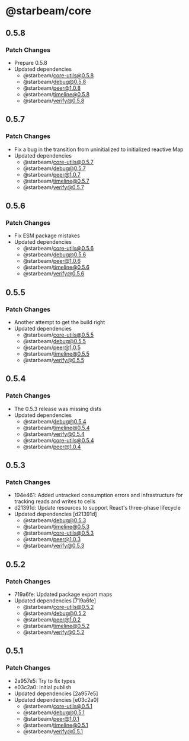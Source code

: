# @starbeam/core

## 0.5.8

### Patch Changes

- Prepare 0.5.8
- Updated dependencies
  - @starbeam/core-utils@0.5.8
  - @starbeam/debug@0.5.8
  - @starbeam/peer@1.0.8
  - @starbeam/timeline@0.5.8
  - @starbeam/verify@0.5.8

## 0.5.7

### Patch Changes

- Fix a bug in the transition from uninitialized to initialized reactive Map
- Updated dependencies
  - @starbeam/core-utils@0.5.7
  - @starbeam/debug@0.5.7
  - @starbeam/peer@1.0.7
  - @starbeam/timeline@0.5.7
  - @starbeam/verify@0.5.7

## 0.5.6

### Patch Changes

- Fix ESM package mistakes
- Updated dependencies
  - @starbeam/core-utils@0.5.6
  - @starbeam/debug@0.5.6
  - @starbeam/peer@1.0.6
  - @starbeam/timeline@0.5.6
  - @starbeam/verify@0.5.6

## 0.5.5

### Patch Changes

- Another attempt to get the build right
- Updated dependencies
  - @starbeam/core-utils@0.5.5
  - @starbeam/debug@0.5.5
  - @starbeam/peer@1.0.5
  - @starbeam/timeline@0.5.5
  - @starbeam/verify@0.5.5

## 0.5.4

### Patch Changes

- The 0.5.3 release was missing dists
- Updated dependencies
  - @starbeam/debug@0.5.4
  - @starbeam/timeline@0.5.4
  - @starbeam/verify@0.5.4
  - @starbeam/core-utils@0.5.4
  - @starbeam/peer@1.0.4

## 0.5.3

### Patch Changes

- 194e461: Added untracked consumption errors and infrastructure for tracking reads and writes to cells
- d21391d: Update resources to support React's three-phase lifecycle
- Updated dependencies [d21391d]
  - @starbeam/debug@0.5.3
  - @starbeam/timeline@0.5.3
  - @starbeam/core-utils@0.5.3
  - @starbeam/peer@1.0.3
  - @starbeam/verify@0.5.3

## 0.5.2

### Patch Changes

- 719a6fe: Updated package export maps
- Updated dependencies [719a6fe]
  - @starbeam/core-utils@0.5.2
  - @starbeam/debug@0.5.2
  - @starbeam/peer@1.0.2
  - @starbeam/timeline@0.5.2
  - @starbeam/verify@0.5.2

## 0.5.1

### Patch Changes

- 2a957e5: Try to fix types
- e03c2a0: Initial publish
- Updated dependencies [2a957e5]
- Updated dependencies [e03c2a0]
  - @starbeam/core-utils@0.5.1
  - @starbeam/debug@0.5.1
  - @starbeam/peer@1.0.1
  - @starbeam/timeline@0.5.1
  - @starbeam/verify@0.5.1
